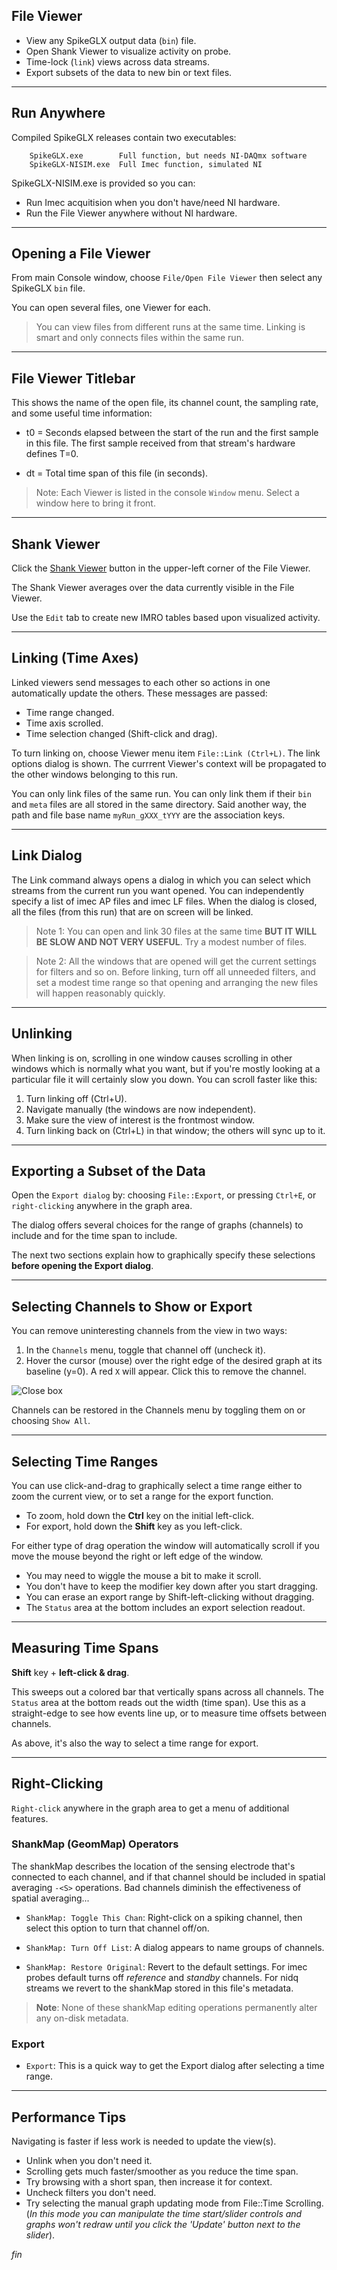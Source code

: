 ## File Viewer

* View any SpikeGLX output data (`bin`) file.
* Open Shank Viewer to visualize activity on probe.
* Time-lock (`link`) views across data streams.
* Export subsets of the data to new bin or text files.

--------

## Run Anywhere

Compiled SpikeGLX releases contain two executables:

```
    SpikeGLX.exe        Full function, but needs NI-DAQmx software
    SpikeGLX-NISIM.exe  Full Imec function, simulated NI
```

SpikeGLX-NISIM.exe is provided so you can:

* Run Imec acquitision when you don't have/need NI hardware.
* Run the File Viewer anywhere without NI hardware.

--------

## Opening a File Viewer

From main Console window, choose `File/Open File Viewer` then select
any SpikeGLX `bin` file.

You can open several files, one Viewer for each.

>You can view files from different runs at the same time. Linking is
smart and only connects files within the same run.

--------

## File Viewer Titlebar

This shows the name of the open file, its channel count,
the sampling rate, and some useful time information:

* t0 = Seconds elapsed between the start of the run and the first
sample in this file. The first sample received from that stream's hardware
defines T=0.

* dt = Total time span of this file (in seconds).

>Note: Each Viewer is listed in the console `Window` menu. Select
a window here to bring it front.

--------

## Shank Viewer

Click the [Shank Viewer](ShankView_Help.html) button in the upper-left
corner of the File Viewer.

The Shank Viewer averages over the data currently visible in the File Viewer.

Use the `Edit` tab to create new IMRO tables based upon visualized activity.

--------

## Linking (Time Axes)

Linked viewers send messages to each other so actions in one
automatically update the others. These messages are passed:

* Time range changed.
* Time axis scrolled.
* Time selection changed (Shift-click and drag).

To turn linking on, choose Viewer menu item `File::Link (Ctrl+L)`.
The link options dialog is shown. The currrent Viewer's context will
be propagated to the other windows belonging to this run.

You can only link files of the same run. You can only link them if their
`bin` and `meta` files are all stored in the same directory. Said another
way, the path and file base name `myRun_gXXX_tYYY` are the association keys.

--------

## Link Dialog

The Link command always opens a dialog in which you can select which
streams from the current run you want opened. You can independently
specify a list of imec AP files and imec LF files. When the dialog
is closed, all the files (from this run) that are on screen will be
linked.

>Note 1: You can open and link 30 files at the same time **BUT IT WILL BE
SLOW AND NOT VERY USEFUL**. Try a modest number of files.

>Note 2: All the windows that are opened will get the current settings
for filters and so on. Before linking, turn off all unneeded filters,
and set a modest time range so that opening and arranging the new files
will happen reasonably quickly.

--------

## Unlinking

When linking is on, scrolling in one window causes scrolling in other
windows which is normally what you want, but if you're mostly looking
at a particular file it will certainly slow you down. You can scroll
faster like this:

1. Turn linking off (Ctrl+U).
2. Navigate manually (the windows are now independent).
3. Make sure the view of interest is the frontmost window.
4. Turn linking back on (Ctrl+L) in that window; the others
will sync up to it.

--------

## Exporting a Subset of the Data

Open the `Export dialog` by: choosing `File::Export`, or pressing `Ctrl+E`,
or `right-clicking` anywhere in the graph area.

The dialog offers several choices for the range of graphs (channels)
to include and for the time span to include.

The next two sections explain how to graphically specify these selections
**before opening the Export dialog**.

--------

## Selecting Channels to Show or Export

You can remove uninteresting channels from the view in two ways:

1. In the `Channels` menu, toggle that channel off (uncheck it).
2. Hover the cursor (mouse) over the right edge of the desired
graph at its baseline (y=0). A red `X` will appear. Click this
to remove the channel.

![Close box](Closebox.png)

Channels can be restored in the Channels menu by toggling them on or
choosing `Show All`.

--------

## Selecting Time Ranges

You can use click-and-drag to graphically select a time range either
to zoom the current view, or to set a range for the export function.

* To zoom, hold down the **Ctrl** key on the initial left-click.
* For export, hold down the **Shift** key as you left-click.

For either type of drag operation the window will automatically scroll
if you move the mouse beyond the right or left edge of the window.

* You may need to wiggle the mouse a bit to make it scroll.
* You don't have to keep the modifier key down after you start dragging.
* You can erase an export range by Shift-left-clicking without dragging.
* The `Status` area at the bottom includes an export selection readout.

--------

## Measuring Time Spans

**Shift** key + **left-click & drag**.

This sweeps out a colored bar that vertically spans across all channels.
The `Status` area at the bottom reads out the width (time span). Use this
as a straight-edge to see how events line up, or to measure time offsets
between channels.

As above, it's also the way to select a time range for export.

--------

## Right-Clicking

`Right-click` anywhere in the graph area to get a menu of additional
features.

### ShankMap (GeomMap) Operators

The shankMap describes the location of the sensing electrode that's
connected to each channel, and if that channel should be included in
spatial averaging `-<S>` operations. Bad channels diminish the effectiveness
of spatial averaging...

* `ShankMap: Toggle This Chan`: Right-click on a spiking channel,
then select this option to turn that channel off/on.

* `ShankMap: Turn Off List`: A dialog appears to name groups of channels.

* `ShankMap: Restore Original`: Revert to the default settings.
For imec probes default turns off *reference* and *standby* channels.
For nidq streams we revert to the shankMap stored in this file's metadata.

> **Note**: None of these shankMap editing operations permanently alter
any on-disk metadata.

### Export

* `Export`: This is a quick way to get the Export dialog after selecting
a time range.

--------

## Performance Tips

Navigating is faster if less work is needed to update the view(s).

* Unlink when you don't need it.
* Scrolling gets much faster/smoother as you reduce the time span.
* Try browsing with a short span, then increase it for context.
* Uncheck filters you don't need.
* Try selecting the manual graph updating mode from File::Time Scrolling.
(*In this mode you can manipulate the time start/slider controls and graphs
won't redraw until you click the 'Update' button next to the slider*).


_fin_

